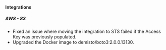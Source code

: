 
#### Integrations
##### AWS - S3
- Fixed an issue where moving the integration to STS failed if the Access Key was previously populated.
- Upgraded the Docker image to demisto/boto3:2.0.0.13130.
